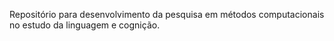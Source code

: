 Repositório para desenvolvimento da pesquisa em métodos computacionais no estudo da linguagem e cognição. 
